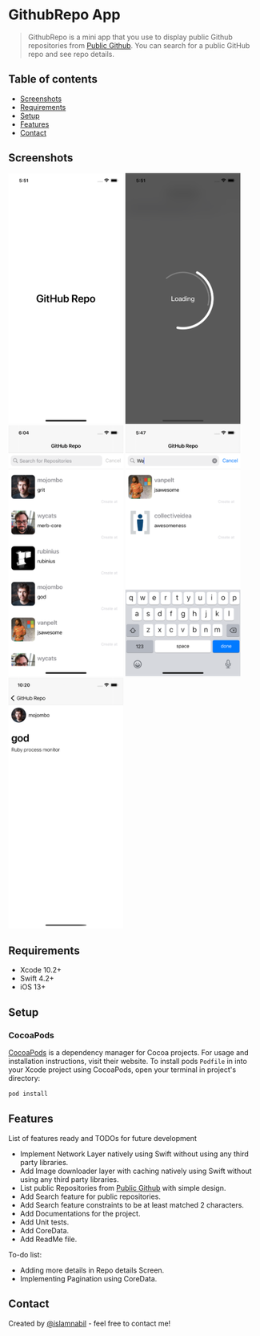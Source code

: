 # GithubRepo App
> GithubRepo is a mini app that you use to display public Github repositories from [Public Github](https://api.github.com/repositories). You can search for a public GitHub repo and see repo details. 

## Table of contents
* [Screenshots](#screenshots)
* [Requirements](#requirements)
* [Setup](#setup)
* [Features](#features)
* [Contact](#contact)


## Screenshots
<img src="https://github.com/islamnabil/GithubReposApp/blob/main/ScreenShots/1.png" width="230" height="500"> <img src="https://github.com/islamnabil/GithubReposApp/blob/main/ScreenShots/2.png" width="230" height="500"> <img src="https://github.com/islamnabil/GithubReposApp/blob/main/ScreenShots/3.png" width="230" height="500"> <img src="https://github.com/islamnabil/GithubReposApp/blob/main/ScreenShots/4.png" width="230" height="500"> <img src="https://github.com/islamnabil/GithubReposApp/blob/main/ScreenShots/6.png" width="230" height="500"> 
## Requirements
* Xcode 10.2+
* Swift 4.2+
* iOS 13+

## Setup
### CocoaPods

[CocoaPods](https://cocoapods.org) is a dependency manager for Cocoa projects. For usage and installation instructions, visit their website. To install pods `Podfile` in  into your Xcode project using CocoaPods, open your terminal in project's directory:

```ruby
pod install
```

## Features
List of features ready and TODOs for future development
* Implement Network Layer natively using Swift without using any third party libraries.
* Add Image downloader layer with caching natively using Swift without using any third party libraries.
* List public Repositories from [Public Github](https://api.github.com/repositories) with simple design.
* Add Search feature for public repositories.
* Add Search feature constraints to be at least matched 2 characters.
* Add Documentations for the project.
* Add Unit tests.
* Add CoreData.
* Add ReadMe file.

To-do list:
* Adding more details in Repo details Screen.
* Implementing Pagination using CoreData.

## Contact
Created by [@islamnabil](https://github.com/islamnabil) - feel free to contact me!
